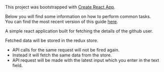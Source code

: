 This project was bootstrapped with [Create React App](https://github.com/facebookincubator/create-react-app).

Below you will find some information on how to perform common tasks.<br>
You can find the most recent version of this guide [here](https://github.com/facebookincubator/create-react-app/blob/master/packages/react-scripts/template/README.md).

A simple react application built for fetching the details of the github user.

Fetched data will be stored in the redux store.

- API calls for the same request will not be fired again.
- Instead it will fetch the same data from the store.
- API request will be made with the latest input which you enter in the text field.
